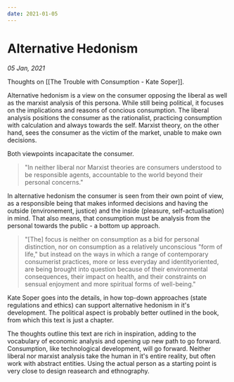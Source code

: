 ```yaml
---
date: 2021-01-05
---
```

# Alternative Hedonism
*05 Jan, 2021*

Thoughts on [[The Trouble with Consumption - Kate Soper]].

Alternative hedonism is a view on the consumer opposing the liberal as well as the marxist analysis of this persona. While still being political, it focuses on the implications and reasons of concious consumption. The liberal analysis positions the consumer as the rationalist, practicing consumption with calculation and always towards the self. Marxist theory, on the other hand, sees the consumer as the victim of the market, unable to make own decisions.

Both viewpoints incapacitate the consumer. 

> "In neither liberal nor Marxist theories are consumers understood to be responsible agents, accountable to the world beyond their personal concerns."

In alternative hedonism the consumer is seen from their own point of view, as a responsible being that makes informed decisions and having the outside (environement, justice) and the inside (pleasure, self-actualisation) in mind. That also means, that consumption must be analysis from the personal towards the public - a bottom up approach.

> "[The] focus is neither on consumption as a bid for personal distinction, nor on consumption as a relatively unconscious "form of life," but instead on the ways in which a range of contemporary consumerist practices, more or less everyday and identityoriented, are being brought into question because of their environmental consequences, their impact on health, and their constraints on sensual enjoyment and more spiritual forms of well-being."

Kate Soper goes into the details, in how top-down approaches (state regulations and ethics) can support alternative hedonism in it's development. The political aspect is probably better outlined in the book, from which this text is just a chapter.

The thoughts outline this text are rich in inspiration, adding to the vocabulary of economic analysis and opening up new path to go forward. Consumption, like technological development, will go forward. Neither liberal nor marxist analysis take the human in it's entire reality, but often work with abstract entities. Using the actual person as a starting point is very close to design reasearch and ethnography.